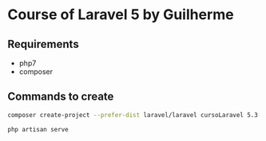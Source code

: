 # Course of Laravel 5 by Guilherme

## Requirements

- php7
- composer

## Commands to create

```bash
composer create-project --prefer-dist laravel/laravel cursoLaravel 5.3

php artisan serve
```